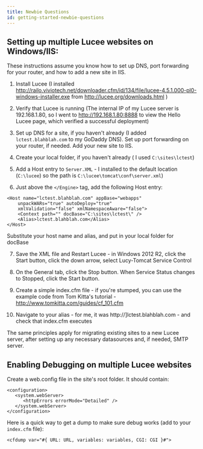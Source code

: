 ```yaml
---
title: Newbie Questions
id: getting-started-newbie-questions
---
```


## **Setting up multiple Lucee websites on Windows/IIS:** ##

These instructions assume you know how to set up DNS, port forwarding for your router, and how to add a new site in IIS.

1) Install Lucee (I installed http://railo.viviotech.net/downloader.cfm/id/134/file/lucee-4.5.1.000-pl0-windows-installer.exe from http://lucee.org/downloads.html )

2) Verify that Lucee is running (The internal IP of my Lucee server is 192.168.1.80, so I went to http://192.168.1.80:8888 to view the Hello Lucee page, which verified a successful deployment)

3) Set up DNS for a site, if you haven't already (I added `lctest.blahblah.com` to my GoDaddy DNS). Set up port forwarding on your router, if needed. Add your new site to IIS.

4) Create your local folder, if you haven't already ( I used `C:\sites\lctest`)

5) Add a Host entry to `Server.XML` - I installed to the default location (`C:\lucee`) so the path is `C:\lucee\tomcat\conf\server.xml`)

6) Just above the `</Engine>` tag, add the following Host entry:
```
<Host name="lctest.blahblah.com" appBase="webapps"
	unpackWARs="true" autoDeploy="true"
	xmlValidation="false" xmlNamespaceAware="false">
	<Context path="" docBase="C:\sites\lctest\" />
	<Alias>lctest.blahblah.com</Alias>
</Host>
```
Substitute your host name and alias, and put in your local folder for docBase

7) Save the XML file and Restart Lucee - in Windows 2012 R2, click the Start button, click the down arrow, select Lucy-Tomcat Service Control

8) On the General tab, click the Stop button. When Service Status changes to Stopped, click the Start button.

9) Create a simple index.cfm file - if you're stumped, you can use the example code from Tom Kitta's tutorial - http://www.tomkitta.com/guides/cf_101.cfm

10) Navigate to your alias - for me, it was http://]lctest.blahblah.com - and check that index.cfm executes

The same principles apply for migrating existing sites to a new Lucee server, after setting up any necessary datasources and, if needed, SMTP server.



## **Enabling Debugging on multiple Lucee websites** ##


Create a web.config file in the site's root folder. It should contain:

```
<configuration>
   <system.webServer>
      <httpErrors errorMode="Detailed" />
   </system.webServer>
</configuration>
```
Here is a quick way to get a dump to make sure debug works (add to your `index.cfm` file):

`<cfdump var="#{ URL: URL, variables: variables, CGI: CGI }#">`
